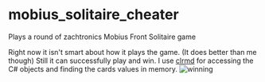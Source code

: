 # mobius_solitaire_cheater
Plays a round of zachtronics Mobius Front Solitaire game

Right now it isn't smart about how it plays the game. (It does better than me though) Still it can successfully play and win.
I use [clrmd](https://github.com/microsoft/clrmd) for accessing the C# objects and finding the cards values in memory.
![winning](i.imgur.com/CBDuy0A.gif)
